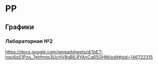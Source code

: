 # PP

## Графики

### Лабораторная №2
https://docs.google.com/spreadsheets/d/1oET-hqc6qS1Pzq_7ehfmtp3UcHV8gBlLRYAnCa65GHM/edit#gid=146722315
